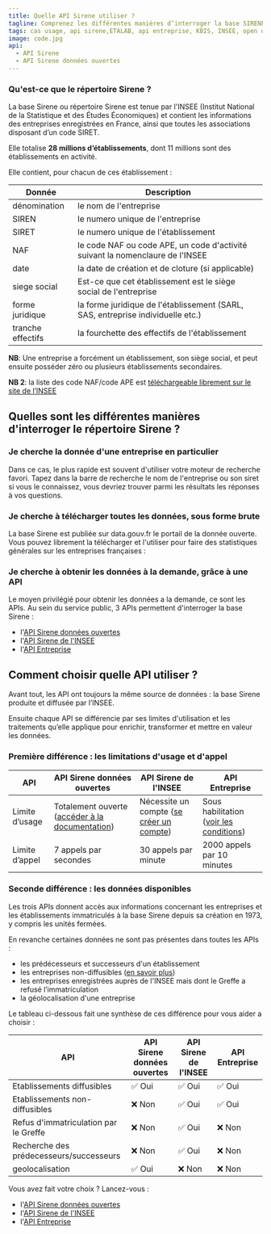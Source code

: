 ```yaml
---
title: Quelle API Sirene utiliser ?
tagline: Comprenez les différentes manières d’interroger la base SIRENE des entreprises
tags: cas usage, api sirene,ETALAB, api entreprise, KBIS, INSEE, open data
image: code.jpg
api:
  - API Sirene
  - API Sirene données ouvertes
---
```


### Qu'est-ce que le répertoire Sirene ?

La base Sirene ou répertoire Sirene est tenue par l'INSEE (Institut National de la Statistique et des Études Économiques) et contient les informations des entreprises enregistrées en France, ainsi que toutes les associations disposant d’un code SIRET.

Elle totalise **28 millions d’établissements**, dont 11 millions sont des établissements en activité.

Elle contient, pour chacun de ces établissement :

| Donnée            | Description                                                                     |
| ----------------- | ------------------------------------------------------------------------------- |
| dénomination      | le nom de l'entreprise                                                          |
| SIREN             | le numero unique de l'entreprise                                                |
| SIRET             | le numero unique de l'établissement                                             |
| NAF               | le code NAF ou code APE, un code d'activité suivant la nomenclaure de l'INSEE   |
| date              | la date de création et de cloture (si applicable)                               |
| siege social      | Est-ce que cet établissement est le siège social de l'entreprise                |
| forme juridique   | la forme juridique de l'établissement (SARL, SAS, entreprise individuelle etc.) |
| tranche effectifs | la fourchette des effectifs de l'établissement                                  |

**NB**: Une entreprise a forcément un établissement, son siège social, et peut ensuite posséder zéro ou plusieurs établissements secondaires.

**NB 2**: la liste des code NAF/code APE est [téléchargeable librement sur le site de l’INSEE](https://www.insee.fr/fr/information/2406147)

## Quelles sont les différentes manières d'interroger le répertoire Sirene ?

### Je cherche la donnée d'une entreprise en particulier

Dans ce cas, le plus rapide est souvent d'utiliser votre moteur de recherche favori. Tapez dans la barre de recherche le nom de l'entreprise ou son siret si vous le connaissez, vous devriez trouver parmi les résultats les réponses à vos questions.

### Je cherche à télécharger toutes les données, sous forme brute

La base Sirene est publiée sur <External href='https://data.gouv.fr'>data.gouv.fr</External> le portail de la donnée ouverte. Vous pouvez librement la télécharger et l'utiliser pour faire des statistiques générales sur les entreprises françaises :

<Datagouv title="Accèder aux données de la base Sirene sur data.gouv" href="https://www.data.gouv.fr/fr/datasets/base-sirene-des-entreprises-et-de-leurs-etablissements-siren-siret/" />

### Je cherche à obtenir les données à la demande, grâce à une API

Le moyen privilégié pour obtenir les données a la demande, ce sont les APIs. Au sein du service public, 3 APIs permettent d'interroger la base Sirene :

- l'[API Sirene données ouvertes](/les-api/api-sirene-donnees-ouvertes)
- l'[API Sirene de l'INSEE](/les-api/sirene_v3)
- l'[API Entreprise](/les-api/api-entreprise)

## Comment choisir quelle API utiliser ?

Avant tout, les API ont toujours la même source de données : la base Sirene produite et diffusée par l’INSEE.

Ensuite chaque API se différencie par ses limites d'utilisation et les traitements qu’elle applique pour enrichir, transformer et mettre en valeur les données.

### Première différence : les limitations d'usage et d'appel

| API            | API Sirene données ouvertes                                                             | API Sirene de l'INSEE                                                                                                         | API Entreprise                                                                   |
| -------------- | --------------------------------------------------------------------------------------- | ----------------------------------------------------------------------------------------------------------------------------- | -------------------------------------------------------------------------------- |
| Limite d’usage | Totalement ouverte ([accéder à la documentation](/les-api/api-sirene-donnees-ouvertes)) | Nécessite un compte ([se créer un compte](https://api.insee.fr/catalogue/site/themes/wso2/subthemes/insee/pages/sign-up.jag)) | Sous habilitation ([voir les conditions](/les-api/api-entreprise/demande-acces)) |
| Limite d’appel | 7 appels par secondes                                                                   | 30 appels par minute                                                                                                          | 2000 appels par 10 minutes                                                       |

### Seconde différence : les données disponibles

Les trois APIs donnent accès aux informations concernant les entreprises et les établissements immatriculés à la base Sirene depuis sa création en 1973, y compris les unités fermées.

En revanche certaines données ne sont pas présentes dans toutes les APIs :

- les prédécesseurs et successeurs d'un établissement
- les entreprises non-diffusibles ([en savoir plus](https://www.insee.fr/fr/information/4127417))
- les entreprises enregistrées auprès de l'INSEE mais dont le Greffe a refusé l’immatriculation
- la géolocalisation d'une entreprise

Le tableau ci-dessous fait une synthèse de ces différence pour vous aider a choisir :

| API                                     | API Sirene données ouvertes | API Sirene de l'INSEE | API Entreprise |
| --------------------------------------- | --------------------------- | --------------------- | -------------- |
| Etablissements diffusibles              | ✅ Oui                      | ✅ Oui                | ✅ Oui         |
| Etablissements non-diffusibles          | ❌ Non                      | ✅ Oui                | ✅ Oui         |
| Refus d'immatriculation par le Greffe   | ❌ Non                      | ✅ Oui                | ❌ Non         |
| Recherche des prédecesseurs/successeurs | ❌ Non                      | ✅ Oui                | ❌ Non         |
| geolocalisation                         | ✅ Oui                      | ❌ Non                | ❌ Non         |

Vous avez fait votre choix ? Lancez-vous :

- l'[API Sirene données ouvertes](/les-api/api-sirene-donnees-ouvertes)
- l'[API Sirene de l'INSEE](/les-api/sirene_v3)
- l'[API Entreprise](/les-api/api-entreprise)
